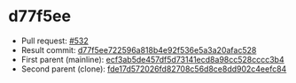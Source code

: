 # d77f5ee
- Pull request: [#532](https://github.com/MarlinFirmware/Marlin/pull/532)
- Result commit: [d77f5ee722596a818b4e92f536e5a3a20afac528](https://github.com/MarlinFirmware/Marlin/commit/d77f5ee722596a818b4e92f536e5a3a20afac528)
- First parent (mainline): [ecf3ab5de457df5d73141ecd8a98cc528cccc3b4](https://github.com/MarlinFirmware/Marlin/commit/ecf3ab5de457df5d73141ecd8a98cc528cccc3b4)
- Second parent (clone): [fde17d572026fd82708c56d8ce8dd902c4eefc84](https://github.com/MarlinFirmware/Marlin/commit/fde17d572026fd82708c56d8ce8dd902c4eefc84)

